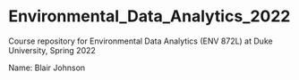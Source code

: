 # Environmental_Data_Analytics_2022
Course repository for Environmental Data Analytics (ENV 872L) at Duke University, Spring 2022

Name: Blair Johnson 

